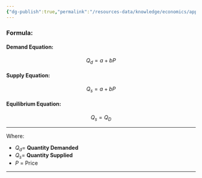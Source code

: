 ```yaml
---
{"dg-publish":true,"permalink":"/resources-data/knowledge/economics/applied-economics/equilibrium/finding-the-equilibrium-price-and-quantity/"}
---
```


### Formula:
#### Demand Equation:

$$Q_d = a + bP$$

#### Supply Equation:

$$Q_s = a + bP$$

#### Equilibrium Equation:

$$Q_s = Q_D$$

** **
Where:
* $Q_d =$ **Quantity Demanded**
* $Q_s =$ **Quantity Supplied**
* $P$ = Price
** **

